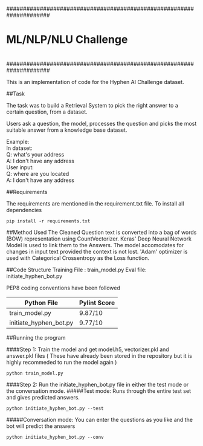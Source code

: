 #####################################################################
#				ML/NLP/NLU Challenge								#
#														#
#####################################################################

This is an implementation of code for the Hyphen AI Challenge dataset.

##Task

The task was to build a Retrieval System to pick the right answer
to a certain question, from a dataset.

Users ask a question, the model, processes the question and picks the
most suitable answer from a knowledge base dataset.

Example:  
     In dataset:  
         Q: what's your address  
         A: I don't have any address  
     User input:  
        Q: where are you located  
        A: I don't have any address

##Requirements

The requirements are mentioned in the requirement.txt file. To install all dependencies

```
pip install -r requirements.txt
```

##Method Used
The Cleaned Question text is converted into a bag of words (BOW) representation using CountVectorizer. Keras' Deep Neural Network Model is used to link them to the Answers. The model accomodates for changes in input text provided the context is not lost. 'Adam' optimizer is used with Categorical Crossentropy as the Loss function.

##Code Structure
Training File : train_model.py
Eval file: initiate_hyphen_bot.py

PEP8 coding conventions have been followed

| Python File | Pylint Score|
| --- | --- |
| train_model.py | 9.87/10 |
| initiate_hyphen_bot.py | 9.77/10 |


##Running the program

####Step 1: Train the model and get model.h5, vectorizer.pkl and answer.pkl files ( These have already been stored in the repository but it is highly recommeded to run the model again )
```
python train_model.py
```

####Step 2: Run the initiate_hyphen_bot.py file in either the test mode or the conversation mode. 
#####Test mode:
Runs through the entire test set and gives predicted answers. 
```
python initiate_hyphen_bot.py --test
```

#####Conversation mode:
You can enter the questions as you like and the bot will predict the answers
```
python initiate_hyphen_bot.py --conv
```


